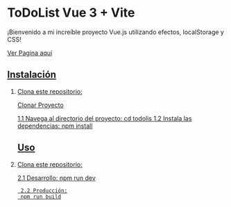 # ToDoList Vue 3 + Vite

¡Bienvenido a mi increíble proyecto Vue.js utilizando efectos, localStorage y CSS! 

<a href='git clone https://github.com/JuanDriko/ToDoList.git/'>Ver Pagina aquí

## Instalación

1. Clona este repositorio:

   <a href='git clone https://github.com/JuanDriko/ToDoList.git/'>Clonar Proyecto

   <p>1.1 Navega al directorio del proyecto:
   cd todolis
   1.2 Instala las dependencias:
   npm install
   </p>

   ## Uso
2. Clona este repositorio:

   <p>2.1 Desarrollo:
        npm run dev

        2.2 Producción:
        npm run build
   </p>